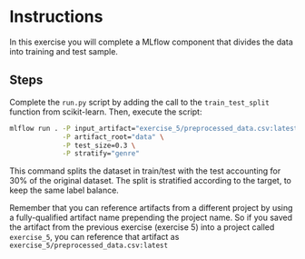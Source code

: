# Instructions
In this exercise you will complete a MLflow component that divides the data into training and 
test sample.

## Steps

Complete the ``run.py`` script by adding the call to the ``train_test_split`` function 
from scikit-learn. Then, execute the script:
```bash
mlflow run . -P input_artifact="exercise_5/preprocessed_data.csv:latest" \
             -P artifact_root="data" \
             -P test_size=0.3 \
             -P stratify="genre"
```
This command splits the dataset in train/test with the test accounting for 30% of the original
dataset. The split is stratified according to the target, to keep the same label balance.

Remember that you can reference artifacts from a different project by using a fully-qualified
artifact name prepending the project name. So if you saved the artifact from the previous exercise
(exercise 5) into a project called ``exercise_5``, you can reference that artifact as 
``exercise_5/preprocessed_data.csv:latest``
